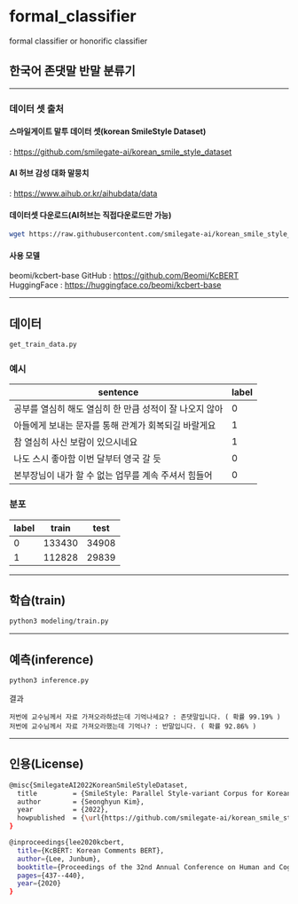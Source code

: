 # formal_classifier
formal classifier or honorific classifier

## 한국어 존댓말 반말 분류기

***

### 데이터 셋 출처

#### 스마일게이트 말투 데이터 셋(korean SmileStyle Dataset)
 : https://github.com/smilegate-ai/korean_smile_style_dataset

#### AI 허브 감성 대화 말뭉치
 : https://www.aihub.or.kr/aihubdata/data
 
 #### 데이터셋 다운로드(AI허브는 직접다운로드만 가능)
 ```bash
 wget https://raw.githubusercontent.com/smilegate-ai/korean_smile_style_dataset/main/smilestyle_dataset.tsv
 ```
 
 #### 사용 모델 
 beomi/kcbert-base 
  GitHub : https://github.com/Beomi/KcBERT
  HuggingFace : https://huggingface.co/beomi/kcbert-base
***

## 데이터
```bash
get_train_data.py
```

### 예시
|sentence|label|
|------|---|
|공부를 열심히 해도 열심히 한 만큼 성적이 잘 나오지 않아|0|
|아들에게 보내는 문자를 통해 관계가 회복되길 바랄게요|1|
|참 열심히 사신 보람이 있으시네요|1|
|나도 스시 좋아함 이번 달부터 영국 갈 듯|0|
|본부장님이 내가 할 수 없는 업무를 계속 주셔서 힘들어|0|


### 분포
|label|train|test|
|------|---|---|
|0|133430|34908|
|1|112828|29839|

***

## 학습(train)
```bash
python3 modeling/train.py
```

***

## 예측(inference)
```bash
python3 inference.py
```

결과 
```
저번에 교수님께서 자료 가져오라하셨는데 기억나세요? : 존댓말입니다. ( 확률 99.19% )
저번에 교수님께서 자료 가져오라했는데 기억나? : 반말입니다. ( 확률 92.86% )
```



***

## 인용(License)
```bash
@misc{SmilegateAI2022KoreanSmileStyleDataset,
  title         = {SmileStyle: Parallel Style-variant Corpus for Korean Multi-turn Chat Text Dataset},
  author        = {Seonghyun Kim},
  year          = {2022},
  howpublished  = {\url{https://github.com/smilegate-ai/korean_smile_style_dataset}},
}
```

```bash
@inproceedings{lee2020kcbert,
  title={KcBERT: Korean Comments BERT},
  author={Lee, Junbum},
  booktitle={Proceedings of the 32nd Annual Conference on Human and Cognitive Language Technology},
  pages={437--440},
  year={2020}
}
```
